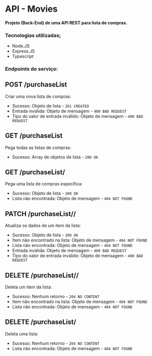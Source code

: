 # API - Movies

#### Projeto (Back-End) de uma API REST para lista de compras.

### Tecnologias utilizadas;

- Node.JS
- Express.JS
- Typescript

### Endpoints do serviço:

## POST /purchaseList

Criar uma nova lista de compras:

- Sucesso: Objeto de lista - `201 CREATED`
- Entrada inválida: Objeto de mensagem - `400 BAD REQUEST`
- Tipo do valor de entrada inválido: Objeto de mensagem - `400 BAD REQUEST`

## GET /purchaseList

Pega todas as listas de compras:

- Sucesso: Array de objetos de lista - `200 OK`

## GET /purchaseList/<purchaseListId>

Pega uma lista de compras específica:

- Sucesso: Objeto de lista - `200 OK`
- Lista não encontrada: Objeto de mensagem - `404 NOT FOUND`

## PATCH /purchaseList/<purchaseListId>/<itemName>

Atualiza os dados de um item da lista:

- Sucesso: Objeto de lista - `200 OK`
- Item não encontrado na lista: Objeto de mensagem - `404 NOT FOUND`
- Lista não encontrada: Objeto de mensagem - `404 NOT FOUND`
- Entrada inválida: Objeto de mensagem - `400 BAD REQUEST`
- Tipo do valor de entrada inválido: Objeto de mensagem - `400 BAD REQUEST`

## DELETE /purchaseList/<purchaseListId>/<itemName>

Deleta um item da lista:

- Sucesso: Nenhum retorno - `204 NO CONTENT`
- Item não encontrado na lista: Objeto de mensagem - `404 NOT FOUND`
- Lista não encontrada: Objeto de mensagem - `404 NOT FOUND`

## DELETE /purchaseList/<purchaseListId>

Deleta uma lista:

- Sucesso: Nenhum retorno - `204 NO CONTENT`
- Lista não encontrada: Objeto de mensagem - `404 NOT FOUND`
